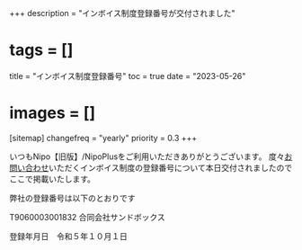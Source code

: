 +++
description = "インボイス制度登録番号が交付されました"
# tags = []
title = "インボイス制度登録番号"
toc = true
date = "2023-05-26"
# images = []
[sitemap]
  changefreq = "yearly"
  priority = 0.3
+++

いつもNipo【旧版】/NipoPlusをご利用いただきありがとうございます。
度々<a href="/others/inquery/">お問い合わせ</a>いただくインボイス制度の登録番号について本日交付されましたのでここで掲載いたします。

弊社の登録番号は以下のとおりです

T9060003001832
合同会社サンドボックス

登録年月日　令和５年１０月１日
